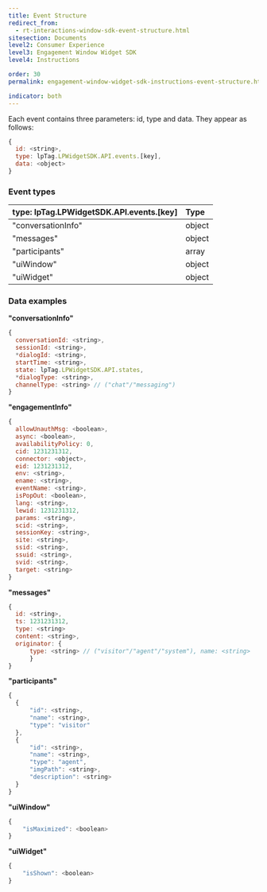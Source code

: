 ```yaml
---
title: Event Structure
redirect_from:
  - rt-interactions-window-sdk-event-structure.html
sitesection: Documents
level2: Consumer Experience
level3: Engagement Window Widget SDK
level4: Instructions

order: 30
permalink: engagement-window-widget-sdk-instructions-event-structure.html

indicator: both
---
```


Each event contains three parameters: id, type and data. They appear as follows:

```javascript
{
  id: <string>,
  type: lpTag.LPWidgetSDK.API.events.[key],
  data: <object>
}
```

### Event types

| type: lpTag.LPWidgetSDK.API.events.[key] | Type |
| :--- | :--- | 
| "conversationInfo" | object |
| "messages" | object | 
| "participants" | array |
| "uiWindow" | object |
| "uiWidget" | object |

### Data examples

**"conversationInfo"**

```javascript
{
  conversationId: <string>,
  sessionId: <string>,
  *dialogId: <string>,
  startTime: <string>,
  state: lpTag.LPWidgetSDK.API.states,
  *dialogType: <string>,
  channelType: <string> // ("chat"/"messaging")
}
```

**"engagementInfo"**

```javascript
{
  allowUnauthMsg: <boolean>,
  async: <boolean>,
  availabilityPolicy: 0,
  cid: 1231231312,
  connector: <object>,
  eid: 1231231312,
  env: <string>,
  ename: <string>,
  eventName: <string>,
  isPopOut: <boolean>,
  lang: <string>,
  lewid: 1231231312,
  params: <string>,
  scid: <string>,
  sessionKey: <string>,
  site: <string>,
  ssid: <string>,
  ssuid: <string>,
  svid: <string>,
  target: <string>
}
```

**"messages"**

```javascript
{
  id: <string>,
  ts: 1231231312,
  type: <string> 
  content: <string>,
  originator: {
      type: <string> // ("visitor"/"agent"/"system"), name: <string>
      }
}
```

**"participants"**

```javascript
{
  {
      "id": <string>,
      "name": <string>,
      "type": "visitor"
  },
  {
      "id": <string>,
      "name": <string>,
      "type": "agent",
      "imgPath": <string>,
      "description": <string>
  }
}
```

**"uiWindow"**

```javascript
{
    "isMaximized": <boolean>
}
```

**"uiWidget"**

```javascript
{
    "isShown": <boolean>
}
```




